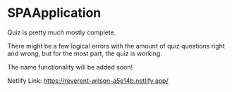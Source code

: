 # SPAApplication
Quiz is pretty much mostly complete.

There might be a few logical errors with the amount of quiz questions right and wrong, but for the most part, the quiz is working.

The name functionality will be added soon!

Netlify Link: https://reverent-wilson-a5e14b.netlify.app/
